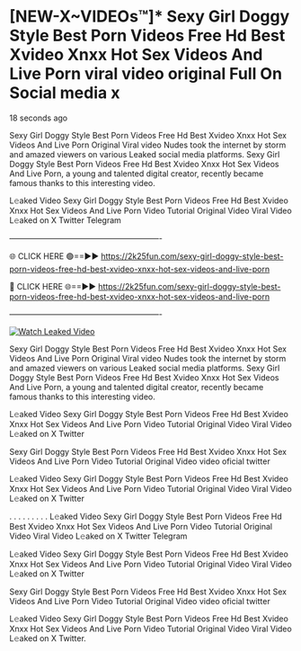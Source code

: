 # [NEW-X~VIDEOs™]* Sexy Girl Doggy Style Best Porn Videos Free Hd Best Xvideo Xnxx Hot Sex Videos And Live Porn viral video original Full On Social media x

18 seconds ago

Sexy Girl Doggy Style Best Porn Videos Free Hd Best Xvideo Xnxx Hot Sex Videos And Live Porn Original Viral video Nudes took the internet by storm and amazed viewers on various Leaked social media platforms. Sexy Girl Doggy Style Best Porn Videos Free Hd Best Xvideo Xnxx Hot Sex Videos And Live Porn, a young and talented digital creator, recently became famous thanks to this interesting video.

L𝚎aked Video Sexy Girl Doggy Style Best Porn Videos Free Hd Best Xvideo Xnxx Hot Sex Videos And Live Porn Video Tutorial Original Video Viral Video L𝚎aked on X Twitter Telegram

———————————————————-

🌐 CLICK HERE 🟢==►► https://2k25fun.com/sexy-girl-doggy-style-best-porn-videos-free-hd-best-xvideo-xnxx-hot-sex-videos-and-live-porn

🔴 CLICK HERE 🌐==►► https://2k25fun.com/sexy-girl-doggy-style-best-porn-videos-free-hd-best-xvideo-xnxx-hot-sex-videos-and-live-porn

———————————————————-

[![Watch Leaked Video](https://miro.medium.com/v2/resize:fit:828/format:webp/1*cilzJN44JGOrTw9NJCrNHA.gif "Watch Leaked Video")](https://2k25fun.com/sexy-girl-doggy-style-best-porn-videos-free-hd-best-xvideo-xnxx-hot-sex-videos-and-live-porn)

Sexy Girl Doggy Style Best Porn Videos Free Hd Best Xvideo Xnxx Hot Sex Videos And Live Porn Original Viral video Nudes took the internet by storm and amazed viewers on various Leaked social media platforms. Sexy Girl Doggy Style Best Porn Videos Free Hd Best Xvideo Xnxx Hot Sex Videos And Live Porn, a young and talented digital creator, recently became famous thanks to this interesting video.

L𝚎aked Video Sexy Girl Doggy Style Best Porn Videos Free Hd Best Xvideo Xnxx Hot Sex Videos And Live Porn Video Tutorial Original Video Viral Video L𝚎aked on X Twitter

Sexy Girl Doggy Style Best Porn Videos Free Hd Best Xvideo Xnxx Hot Sex Videos And Live Porn Video Tutorial Original Video video oficial twitter

L𝚎aked Video Sexy Girl Doggy Style Best Porn Videos Free Hd Best Xvideo Xnxx Hot Sex Videos And Live Porn Video Tutorial Original Video Viral Video L𝚎aked on X Twitter

. . . . . . . . . L𝚎aked Video Sexy Girl Doggy Style Best Porn Videos Free Hd Best Xvideo Xnxx Hot Sex Videos And Live Porn Video Tutorial Original Video Viral Video L𝚎aked on X Twitter Telegram

L𝚎aked Video Sexy Girl Doggy Style Best Porn Videos Free Hd Best Xvideo Xnxx Hot Sex Videos And Live Porn Video Tutorial Original Video Viral Video L𝚎aked on X Twitter

Sexy Girl Doggy Style Best Porn Videos Free Hd Best Xvideo Xnxx Hot Sex Videos And Live Porn Video Tutorial Original Video video oficial twitter

L𝚎aked Video Sexy Girl Doggy Style Best Porn Videos Free Hd Best Xvideo Xnxx Hot Sex Videos And Live Porn Video Tutorial Original Video Viral Video L𝚎aked on X Twitter.